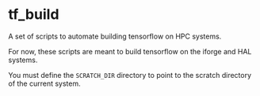 # tf_build
A set of scripts to automate building tensorflow on HPC systems.

For now, these scripts are meant to build tensorflow on the iforge and HAL systems.

You must define the `SCRATCH_DIR` directory to point to the scratch directory of the current system.
